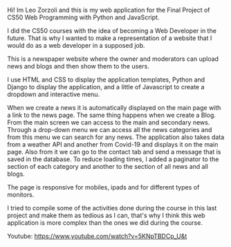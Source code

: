 Hi! Im Leo Zorzoli and this is my web application for the Final Project of CS50 Web Programming with Python and JavaScript.

I did the CS50 courses with the idea of ​​becoming a Web Developer in the future. 
That is why I wanted to make a representation of a website that I would do as a web developer in a supposed job.

This is a newspaper website where the owner and moderators can upload news and blogs and then show them to the users.

I use HTML and CSS to display the application templates, Python and Django to display the application, and a little of Javascript to create a dropdown and interactive menu.

When we create a news it is automatically displayed on the main page with a link to the news page. The same thing happens when we create a Blog. 
From the main screen we can access to the main and secondary news. Through a drop-down menu we can access all the news categories and from this menu we can search for any news.
The application also takes data from a weather API and another from Covid-19 and displays it on the main page. Also from it we can go to the contact tab and send a message that is saved in the database.
To reduce loading times, I added a paginator to the section of each category and another to the section of all news and all blogs.

The page is responsive for mobiles, ipads and for different types of monitors.

I tried to compile some of the activities done during the course in this last project and make them as tedious as I can, that's why I think this web application is more complex than the ones we did during the course.

Youtube: https://www.youtube.com/watch?v=5KNpTBDCp_U&t
